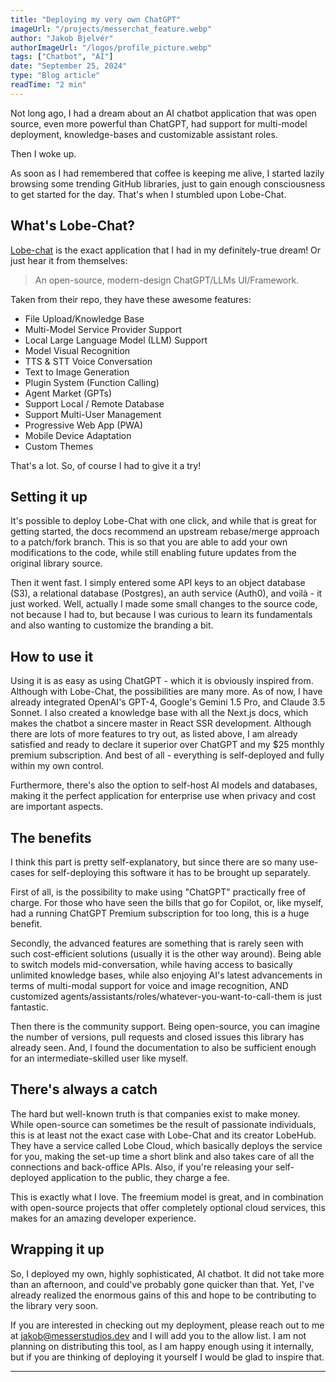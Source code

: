 ```yaml
---
title: "Deploying my very own ChatGPT"
imageUrl: "/projects/messerchat_feature.webp"
author: "Jakob Bjelvér"
authorImageUrl: "/logos/profile_picture.webp"
tags: ["Chatbot", "AI"]
date: "September 25, 2024"
type: "Blog article"
readTime: "2 min"
---
```


Not long ago, I had a dream about an AI chatbot application that was open source, even more powerful than ChatGPT, had support for multi-model deployment, knowledge-bases and customizable assistant roles. 

Then I woke up.

As soon as I had remembered that coffee is keeping me alive, I started lazily browsing some trending GitHub libraries, just to gain enough consciousness to get started for the day. That's when I stumbled upon Lobe-Chat. 

## What's Lobe-Chat?

[Lobe-chat](https://lobehub.com) is the exact application that I had in my definitely-true dream! Or just hear it from themselves: 

> An open-source, modern-design ChatGPT/LLMs UI/Framework.

Taken from their repo, they have these awesome features:

- File Upload/Knowledge Base
- Multi-Model Service Provider Support
- Local Large Language Model (LLM) Support
- Model Visual Recognition
- TTS & STT Voice Conversation
- Text to Image Generation
- Plugin System (Function Calling)
- Agent Market (GPTs)
- Support Local / Remote Database
- Support Multi-User Management
- Progressive Web App (PWA)
- Mobile Device Adaptation
- Custom Themes

That's a lot. So, of course I had to give it a try!

## Setting it up

It's possible to deploy Lobe-Chat with one click, and while that is great for getting started, the docs recommend an upstream rebase/merge approach to a patch/fork branch. This is so that you are able to add your own modifications to the code, while still enabling future updates from the original library source. 

Then it went fast. I simply entered some API keys to an object database (S3), a relational database (Postgres), an auth service (Auth0), and voilà - it just worked. Well, actually I made some small changes to the source code, not because I had to, but because I was curious to learn its fundamentals and also wanting to customize the branding a bit. 

## How to use it

Using it is as easy as using ChatGPT - which it is obviously inspired from. Although with Lobe-Chat, the possibilities are many more. As of now, I have already integrated OpenAI's GPT-4, Google's Gemini 1.5 Pro, and Claude 3.5 Sonnet. I also created a knowledge base with all the Next.js docs, which makes the chatbot a sincere master in React SSR development. Although there are lots of more features to try out, as listed above, I am already satisfied and ready to declare it superior over ChatGPT and my $25 monthly premium subscription. And best of all - everything is self-deployed and fully within my own control. 

Furthermore, there's also the option to self-host AI models and databases, making it the perfect application for enterprise use when privacy and cost are important aspects. 

## The benefits 

I think this part is pretty self-explanatory, but since there are so many use-cases for self-deploying this software it has to be brought up separately. 

First of all, is the possibility to make using "ChatGPT" practically free of charge. For those who have seen the bills that go for Copilot, or, like myself, had a running ChatGPT Premium subscription for too long, this is a huge benefit. 

Secondly, the advanced features are something that is rarely seen with such cost-efficient solutions (usually it is the other way around). Being able to switch models mid-conversation, while having access to basically unlimited knowledge bases, while also enjoying AI's latest advancements in terms of multi-modal support for voice and image recognition, AND customized agents/assistants/roles/whatever-you-want-to-call-them is just fantastic. 

Then there is the community support. Being open-source, you can imagine the number of versions, pull requests and closed issues this library has already seen. And, I found the documentation to also be sufficient enough for an intermediate-skilled user like myself. 

## There's always a catch

The hard but well-known truth is that companies exist to make money. While open-source can sometimes be the result of passionate individuals, this is at least not the exact case with Lobe-Chat and its creator LobeHub. They have a service called Lobe Cloud, which basically deploys the service for you, making the set-up time a short blink and also takes care of all the connections and back-office APIs. Also, if you're releasing your self-deployed application to the public, they charge a fee.

This is exactly what I love. The freemium model is great, and in combination with open-source projects that offer completely optional cloud services, this makes for an amazing developer experience. 

## Wrapping it up

So, I deployed my own, highly sophisticated, AI chatbot. It did not take more than an afternoon, and could've probably gone quicker than that. Yet, I've already realized the enormous gains of this and hope to be contributing to the library very soon. 

If you are interested in checking out my deployment, please reach out to me at [jakob@messerstudios.dev](mailto:jakob@messerstudios.dev) and I will add you to the allow list. I am not planning on distributing this tool, as I am happy enough using it internally, but if you are thinking of deploying it yourself I would be glad to inspire that. 


---
